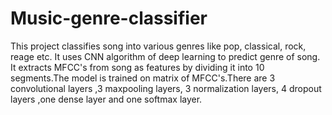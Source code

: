 # Music-genre-classifier
This project classifies song into various genres like pop, classical, rock, reage etc. It uses CNN algorithm of deep learning to predict genre of song. It extracts MFCC's from song as features by dividing it into 10 segments.The model is trained on matrix of MFCC's.There are 3 convolutional layers ,3 maxpooling layers, 3 normalization layers, 4 dropout layers ,one dense layer and one softmax layer.